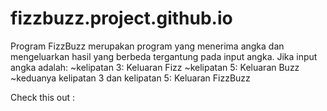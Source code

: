 # fizzbuzz.project.github.io

Program FizzBuzz merupakan program yang menerima angka dan mengeluarkan hasil yang berbeda tergantung pada input angka.
Jika input angka adalah:
~kelipatan 3: Keluaran Fizz
~kelipatan 5: Keluaran Buzz
~keduanya kelipatan 3 dan kelipatan 5: Keluaran FizzBuzz
 
 Check this out :
